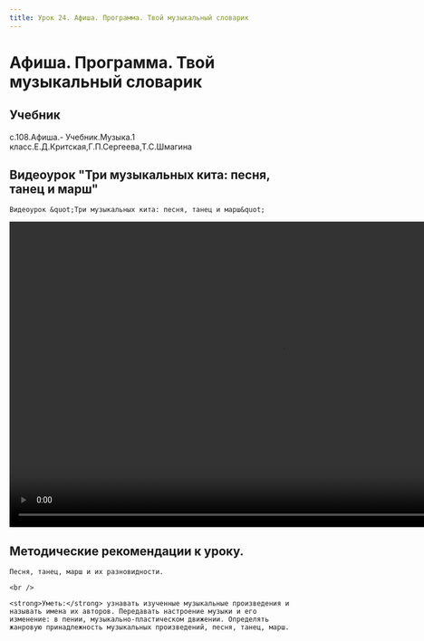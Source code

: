```yaml
---
title: Урок 24. Афиша. Программа. Твой музыкальный словарик
---
```


# Афиша. Программа. Твой музыкальный словарик

## Учебник

с.108.Афиша.- Учебник.Музыка.1 класс.Е.Д.Критская,Г.П.Сергеева,Т.С.Шмагина

## Видеоурок "Три музыкальных кита: песня, танец и марш"

<p>
	Видеоурок &quot;Три музыкальных кита: песня, танец и марш&quot;
</p>


<video width="960" height="540" controls>
  <source src="https://vod-progressive.akamaized.net/exp=1667466669~acl=%2Fvimeo-prod-skyfire-std-us%2F01%2F3189%2F14%2F365949881%2F1509724624.mp4~hmac=08756ab23017962c99d7fc988855e1ec548f90819b28853b9dcc715f2d51a544/vimeo-prod-skyfire-std-us/01/3189/14/365949881/1509724624.mp4" type="video/mp4">
Your browser does not support the video tag.
</video>


## Методические рекомендации к уроку.

<p>
	Песня, танец, марш и их разновидности. 
</p>
<p>
	<br /> 
</p>
<p>
	<strong>Уметь:</strong> узнавать изученные музыкальные произведения и называть имена их авторов. Передавать настроение музыки и его изменение: в пении, музыкально-пластическом движении. Определять жанровую принадлежность музыкальных произведений, песня, танец, марш. 
</p>